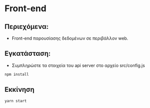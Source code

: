 # Front-end

## Περιεχόμενα:
- Front-end παρουσίασης δεδομένων σε περιβάλλον web.

## Εγκατάσταση:
- Συμπληρώστε τα στοιχεία του api server στο αρχείο src/config.js 
```sh
npm install
```
## Εκκίνηση
```sh
yarn start
```

